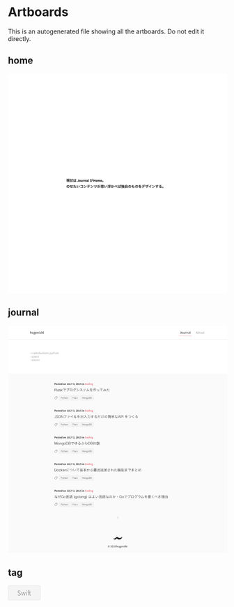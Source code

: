 # Artboards

This is an autogenerated file showing all the artboards. Do not edit it directly.

##  home

![ home](./.exportedArtboards/app/%20home.png)


## journal

![journal](./.exportedArtboards/app/journal.png)


## tag

![tag](./.exportedArtboards/app/tag.png)

